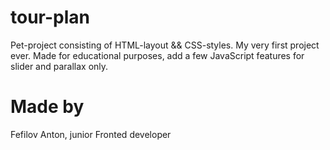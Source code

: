 # tour-plan
Pet-project consisting of HTML-layout && CSS-styles.
My very first project ever.
Made for educational purposes, add a few JavaScript features for slider and parallax only.

# Made by
Fefilov Anton, junior Fronted developer
